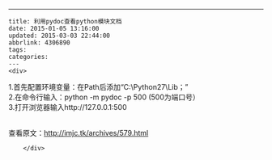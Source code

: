 ---
    title: 利用pydoc查看python模块文档
    date: 2015-01-05 13:16:00
    updated: 2015-03-03 22:44:00
    abbrlink: 4306890
    tags:
    categories:
    ---
    <div>
<div>
<div id="sina_keyword_ad_area2" class="articalContent   newfont_family">
<p>1.首先配置环境变量：在Path后添加&ldquo;C:\Python27\Lib；&rdquo;<br />
2.在命令行输入：python -m pydoc -p 500 (500为端口号）<br />
3.打开浏览器输入http://127.0.0.1:500</p>
<p><img src="http://images.cnitblog.com/blog/725676/201503/011302457992775.jpg" alt="" /><br />
<br />
查看原文：<a href="http://imjc.tk/archives/579.html" rel="nofollow">http://imjc.tk/archives/579.html</a></p>

							
		</div>

</div>

</div>
    